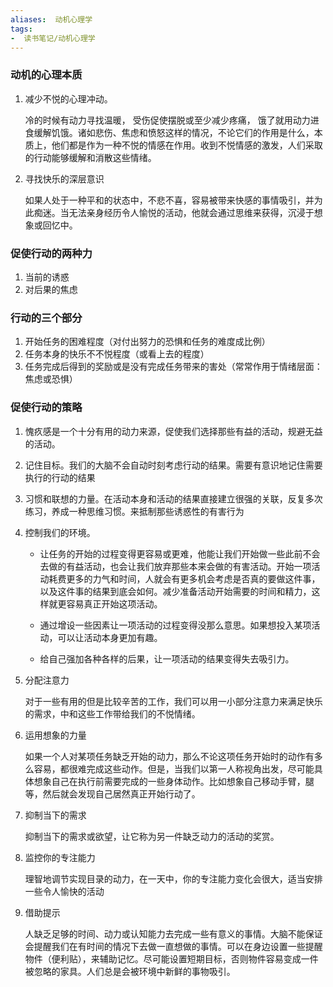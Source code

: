 ```yaml
---
aliases:  动机心理学
tags: 
-  读书笔记/动机心理学
---
```


### 动机的心理本质
1. 减少不悦的心理冲动。

	冷的时候有动力寻找温暖， 受伤促使摆脱或至少减少疼痛， 饿了就用动力进食缓解饥饿。诸如悲伤、焦虑和愤怒这样的情况，不论它们的作用是什么，本质上，他们都是作为一种不悦的情感在作用。收到不悦情感的激发，人们采取的行动能够缓解和消散这些情绪。


2. 寻找快乐的深层意识

	如果人处于一种平和的状态中，不悲不喜，容易被带来快感的事情吸引，并为此痴迷。当无法亲身经历令人愉悦的活动，他就会通过思维来获得，沉浸于想象或回忆中。
	
### 促使行动的两种力
1. 当前的诱惑
2. 对后果的焦虑

### 行动的三个部分
1. 开始任务的困难程度（对付出努力的恐惧和任务的难度成比例）
2. 任务本身的快乐不不悦程度（或看上去的程度）
3. 任务完成后得到的奖励或是没有完成任务带来的害处（常常作用于情绪层面：焦虑或恐惧）

### 促使行动的策略

1. 愧疚感是一个十分有用的动力来源，促使我们选择那些有益的活动，规避无益的活动。

2. 记住目标。我们的大脑不会自动时刻考虑行动的结果。需要有意识地记住需要执行的行动的结果

3. 习惯和联想的力量。在活动本身和活动的结果直接建立很强的关联，反复多次练习，养成一种思维习惯。来抵制那些诱惑性的有害行为

4. 控制我们的环境。

	- 让任务的开始的过程变得更容易或更难，他能让我们开始做一些此前不会去做的有益活动，也会让我们放弃那些本来会做的有害活动。开始一项活动耗费更多的力气和时间，人就会有更多机会考虑是否真的要做这件事，以及这件事的结果到底会如何。减少准备活动开始需要的时间和精力，这样就更容易真正开始这项活动。
	
	- 通过增设一些因素让一项活动的过程变得没那么意思。如果想投入某项活动，可以让活动本身更加有趣。
	
	- 给自己强加各种各样的后果，让一项活动的结果变得失去吸引力。
	
5. 分配注意力

	对于一些有用的但是比较辛苦的工作，我们可以用一小部分注意力来满足快乐的需求，中和这些工作带给我们的不悦情绪。
	
6. 运用想象的力量

	如果一个人对某项任务缺乏开始的动力，那么不论这项任务开始时的动作有多么容易，都很难完成这些动作。但是，当我们以第一人称视角出发，尽可能具体想象自己在执行前需要完成的一些身体动作。比如想象自己移动手臂，腿等，然后就会发现自己居然真正开始行动了。
	
7. 抑制当下的需求

	抑制当下的需求或欲望，让它称为另一件缺乏动力的活动的奖赏。
	
8. 监控你的专注能力

	理智地调节实现目录的动力，在一天中，你的专注能力变化会很大，适当安排一些令人愉快的活动
	
9. 借助提示

	人缺乏足够的时间、动力或认知能力去完成一些有意义的事情。大脑不能保证会提醒我们在有时间的情况下去做一直想做的事情。可以在身边设置一些提醒物件（便利贴），来辅助记忆。尽可能设置短期目标，否则物件容易变成一件被忽略的家具。人们总是会被环境中新鲜的事物吸引。